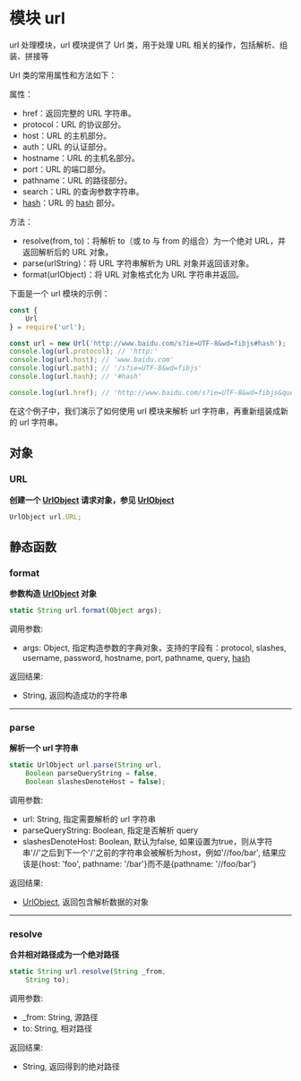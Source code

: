 # 模块 url
url 处理模块，url 模块提供了 Url 类，用于处理 URL 相关的操作，包括解析、组装、拼接等

Url 类的常用属性和方法如下：

属性：

- href：返回完整的 URL 字符串。
- protocol：URL 的协议部分。
- host：URL 的主机部分。
- auth：URL 的认证部分。
- hostname：URL 的主机名部分。
- port：URL 的端口部分。
- pathname：URL 的路径部分。
- search：URL 的查询参数字符串。
- [hash](hash.md)：URL 的 [hash](hash.md) 部分。

方法：

- resolve(from, to)：将解析 to（或 to 与 from 的组合）为一个绝对 URL，并返回解析后的 URL 对象。
- parse(urlString)：将 URL 字符串解析为 URL 对象并返回该对象。
- format(urlObject)：将 URL 对象格式化为 URL 字符串并返回。

下面是一个 url 模块的示例：

```JavaScript
const {
    Url
} = require('url');

const url = new Url('http://www.baidu.com/s?ie=UTF-8&wd=fibjs#hash');
console.log(url.protocol); // 'http:'
console.log(url.host); // 'www.baidu.com'
console.log(url.path); // '/s?ie=UTF-8&wd=fibjs'
console.log(url.hash); // '#hash'

console.log(url.href); // 'http://www.baidu.com/s?ie=UTF-8&wd=fibjs&query=fibjs#hash'
```

在这个例子中，我们演示了如何使用 url 模块来解析 url 字符串，再重新组装成新的 url 字符串。

## 对象
        
### URL
**创建一个 [UrlObject](../../object/ifs/UrlObject.md) 请求对象，参见 [UrlObject](../../object/ifs/UrlObject.md)**

```JavaScript
UrlObject url.URL;
```

## 静态函数
        
### format
**参数构造 [UrlObject](../../object/ifs/UrlObject.md) 对象**

```JavaScript
static String url.format(Object args);
```

调用参数:
* args: Object, 指定构造参数的字典对象，支持的字段有：protocol, slashes, username, password, hostname, port, pathname, query, [hash](hash.md)

返回结果:
* String, 返回构造成功的字符串

--------------------------
### parse
**解析一个 url 字符串**

```JavaScript
static UrlObject url.parse(String url,
    Boolean parseQueryString = false,
    Boolean slashesDenoteHost = false);
```

调用参数:
* url: String, 指定需要解析的 url 字符串
* parseQueryString: Boolean, 指定是否解析 query
* slashesDenoteHost: Boolean, 默认为false, 如果设置为true，则从字符串'//'之后到下一个'/'之前的字符串会被解析为host，例如'//foo/bar', 结果应该是{host: 'foo', pathname: '/bar'}而不是{pathname: '//foo/bar'}

返回结果:
* [UrlObject](../../object/ifs/UrlObject.md), 返回包含解析数据的对象

--------------------------
### resolve
**合并相对路径成为一个绝对路径**

```JavaScript
static String url.resolve(String _from,
    String to);
```

调用参数:
* _from: String, 源路径
* to: String, 相对路径

返回结果:
* String, 返回得到的绝对路径

